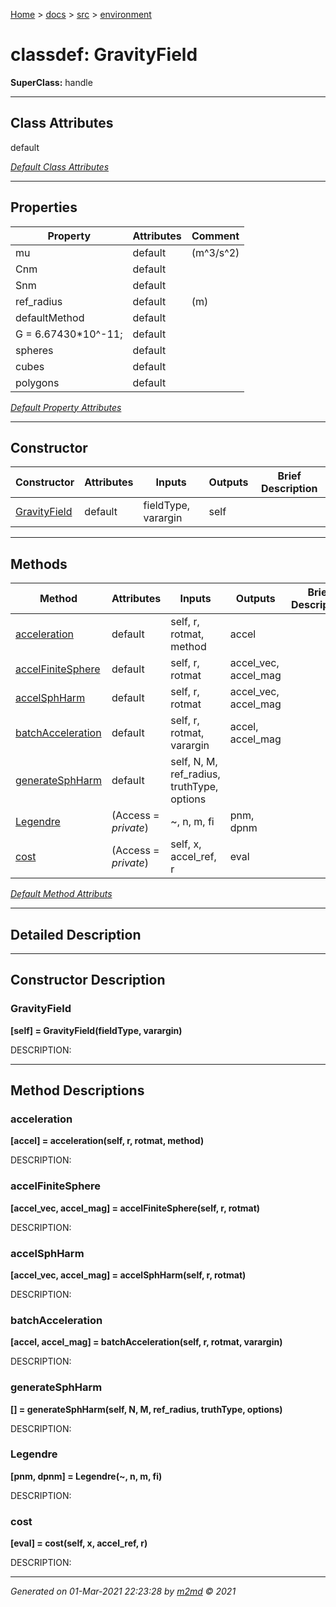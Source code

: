 [Home](../../index.md) > [docs](../../docs_index.md) > [src](../src_index.md) > [environment](environment_index.md)  


# classdef: GravityField

**SuperClass:** handle



 ***

## Class Attributes

default

[*Default Class Attributes*](https://www.mathworks.com/help/matlab/matlab_oop/class-attributes.html)

 ***

## Properties

| Property | Attributes  | Comment |
| -------- | ----------- | ------- |
| mu | default | (m^3/s^2) |
| Cnm | default |  |
| Snm | default |  |
| ref_radius | default | (m) |
| defaultMethod | default |  |
| G = 6.67430*10^-11; | default |  |
| spheres | default |  |
| cubes | default |  |
| polygons | default |  |

[*Default Property Attributes*](https://www.mathworks.com/help/matlab/matlab_oop/property-attributes.html)

 ***

## Constructor

| Constructor | Attributes | Inputs | Outputs | Brief Description |
| ----------- | ---------- | ------ | ------- | ----------------- |
| [GravityField](#gravityfield) | default | fieldType, varargin | self |  |


 ***

## Methods

| Method | Attributes | Inputs | Outputs | Brief Description |
| ------ | ---------- | ------ | ------- | ----------------- |
| [acceleration](#acceleration) | default | self, r, rotmat, method | accel |  |
| [accelFiniteSphere](#accelfinitesphere) | default | self, r, rotmat | accel_vec, accel_mag |  |
| [accelSphHarm](#accelsphharm) | default | self,  r,  rotmat | accel_vec, accel_mag |  |
| [batchAcceleration](#batchacceleration) | default | self, r, rotmat, varargin | accel, accel_mag |  |
| [generateSphHarm](#generatesphharm) | default | self, N, M, ref_radius, truthType, options |  |  |
| [Legendre](#legendre) | (Access = *private*) | ~, n, m, fi | pnm,  dpnm |  |
| [cost](#cost) | (Access = *private*) | self, x, accel_ref, r | eval |  |


[*Default Method Attributs*](https://www.mathworks.com/help/matlab/matlab_oop/method-attributes.html)

 ***

## Detailed Description



 ***

## Constructor Description

### GravityField

**[self] = GravityField(fieldType, varargin)**

DESCRIPTION: 

 ***

## Method Descriptions

### acceleration

**[accel] = acceleration(self, r, rotmat, method)**

DESCRIPTION: 
### accelFiniteSphere

**[accel_vec, accel_mag] = accelFiniteSphere(self, r, rotmat)**

DESCRIPTION: 
### accelSphHarm

**[accel_vec, accel_mag] = accelSphHarm(self,  r,  rotmat)**

DESCRIPTION: 
### batchAcceleration

**[accel, accel_mag] = batchAcceleration(self, r, rotmat, varargin)**

DESCRIPTION: 
### generateSphHarm

**[] = generateSphHarm(self, N, M, ref_radius, truthType, options)**

DESCRIPTION: 
### Legendre

**[pnm,  dpnm] = Legendre(~, n, m, fi)**

DESCRIPTION: 
### cost

**[eval] = cost(self, x, accel_ref, r)**

DESCRIPTION: 



***

*Generated on 01-Mar-2021 22:23:28 by [m2md](https://github.com/crgnam-research/m2md) © 2021*